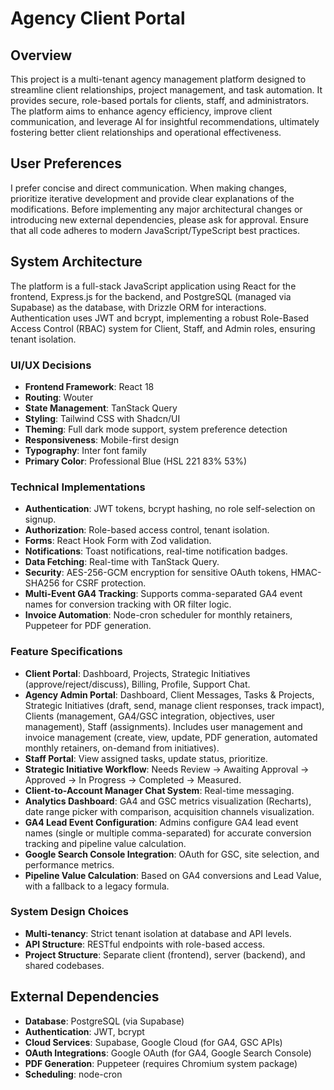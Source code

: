 # Agency Client Portal

## Overview
This project is a multi-tenant agency management platform designed to streamline client relationships, project management, and task automation. It provides secure, role-based portals for clients, staff, and administrators. The platform aims to enhance agency efficiency, improve client communication, and leverage AI for insightful recommendations, ultimately fostering better client relationships and operational effectiveness.

## User Preferences
I prefer concise and direct communication. When making changes, prioritize iterative development and provide clear explanations of the modifications. Before implementing any major architectural changes or introducing new external dependencies, please ask for approval. Ensure that all code adheres to modern JavaScript/TypeScript best practices.

## System Architecture
The platform is a full-stack JavaScript application using React for the frontend, Express.js for the backend, and PostgreSQL (managed via Supabase) as the database, with Drizzle ORM for interactions. Authentication uses JWT and bcrypt, implementing a robust Role-Based Access Control (RBAC) system for Client, Staff, and Admin roles, ensuring tenant isolation.

### UI/UX Decisions
- **Frontend Framework**: React 18
- **Routing**: Wouter
- **State Management**: TanStack Query
- **Styling**: Tailwind CSS with Shadcn/UI
- **Theming**: Full dark mode support, system preference detection
- **Responsiveness**: Mobile-first design
- **Typography**: Inter font family
- **Primary Color**: Professional Blue (HSL 221 83% 53%)

### Technical Implementations
- **Authentication**: JWT tokens, bcrypt hashing, no role self-selection on signup.
- **Authorization**: Role-based access control, tenant isolation.
- **Forms**: React Hook Form with Zod validation.
- **Notifications**: Toast notifications, real-time notification badges.
- **Data Fetching**: Real-time with TanStack Query.
- **Security**: AES-256-GCM encryption for sensitive OAuth tokens, HMAC-SHA256 for CSRF protection.
- **Multi-Event GA4 Tracking**: Supports comma-separated GA4 event names for conversion tracking with OR filter logic.
- **Invoice Automation**: Node-cron scheduler for monthly retainers, Puppeteer for PDF generation.

### Feature Specifications
- **Client Portal**: Dashboard, Projects, Strategic Initiatives (approve/reject/discuss), Billing, Profile, Support Chat.
- **Agency Admin Portal**: Dashboard, Client Messages, Tasks & Projects, Strategic Initiatives (draft, send, manage client responses, track impact), Clients (management, GA4/GSC integration, objectives, user management), Staff (assignments). Includes user management and invoice management (create, view, update, PDF generation, automated monthly retainers, on-demand from initiatives).
- **Staff Portal**: View assigned tasks, update status, prioritize.
- **Strategic Initiative Workflow**: Needs Review → Awaiting Approval → Approved → In Progress → Completed → Measured.
- **Client-to-Account Manager Chat System**: Real-time messaging.
- **Analytics Dashboard**: GA4 and GSC metrics visualization (Recharts), date range picker with comparison, acquisition channels visualization.
- **GA4 Lead Event Configuration**: Admins configure GA4 lead event names (single or multiple comma-separated) for accurate conversion tracking and pipeline value calculation.
- **Google Search Console Integration**: OAuth for GSC, site selection, and performance metrics.
- **Pipeline Value Calculation**: Based on GA4 conversions and Lead Value, with a fallback to a legacy formula.

### System Design Choices
- **Multi-tenancy**: Strict tenant isolation at database and API levels.
- **API Structure**: RESTful endpoints with role-based access.
- **Project Structure**: Separate client (frontend), server (backend), and shared codebases.

## External Dependencies
- **Database**: PostgreSQL (via Supabase)
- **Authentication**: JWT, bcrypt
- **Cloud Services**: Supabase, Google Cloud (for GA4, GSC APIs)
- **OAuth Integrations**: Google OAuth (for GA4, Google Search Console)
- **PDF Generation**: Puppeteer (requires Chromium system package)
- **Scheduling**: node-cron